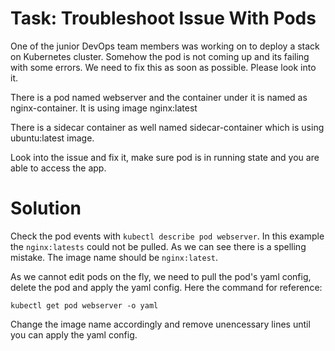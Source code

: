 # Task: Troubleshoot Issue With Pods	
One of the junior DevOps team members was working on to deploy a stack on Kubernetes cluster. Somehow the pod is not coming up and its failing with some errors. We need to fix this as soon as possible. Please look into it.



There is a pod named webserver and the container under it is named as nginx-container. It is using image nginx:latest

There is a sidecar container as well named sidecar-container which is using ubuntu:latest image.

Look into the issue and fix it, make sure pod is in running state and you are able to access the app.

# Solution

Check the pod events with `kubectl describe pod webserver`. In this example the `nginx:latests` could not be pulled. As we can see there is a spelling mistake. The image name should be `nginx:latest`. 

As we cannot edit pods on the fly, we need to pull the pod's yaml config, delete the pod and apply the yaml config. Here the command for reference:

    kubectl get pod webserver -o yaml

Change the image name accordingly and remove unencessary lines until you can apply the yaml config.
